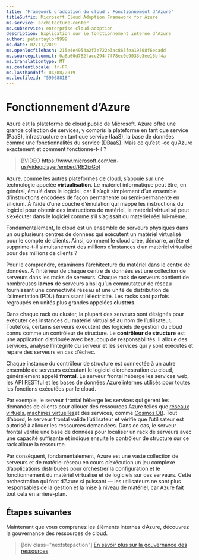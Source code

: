 ```yaml
---
title: 'Framework d’adoption du cloud : Fonctionnement d’Azure'
titleSuffix: Microsoft Cloud Adoption Framework for Azure
ms.service: architecture-center
ms.subservice: enterprise-cloud-adoption
description: Explication sur le fonctionnement interne d’Azure
author: petertaylor9999
ms.date: 02/11/2019
ms.openlocfilehash: 215e4e4954a2f3e722e3ac865fea19508f6edadd
ms.sourcegitcommit: 0a8a60d782facc294f7f78ec0e9033e3ee16bf4a
ms.translationtype: MT
ms.contentlocale: fr-FR
ms.lasthandoff: 04/08/2019
ms.locfileid: "59068818"
---
```

<!-- markdownlint-disable MD026 -->

# <a name="how-does-azure-work"></a>Fonctionnement d’Azure

Azure est la plateforme de cloud public de Microsoft. Azure offre une grande collection de services, y compris la plateforme en tant que service (PaaS), infrastructure en tant que service (IaaS), la base de données comme une fonctionnalités du service (DBaaS). Mais ce qu’est -ce qu’Azure exactement et comment fonctionne-t-il ?

<!-- markdownlint-disable MD034 -->

> [!VIDEO https://www.microsoft.com/en-us/videoplayer/embed/RE2ixGo]

<!-- markdownlint-enable MD034 -->

Azure, comme les autres plateformes de cloud, s’appuie sur une technologie appelée **virtualisation**. Le matériel informatique peut être, en général, émulé dans le logiciel, car il s’agit simplement d’un ensemble d’instructions encodées de façon permanente ou semi-permanente en silicium. À l’aide d’une couche d’émulation qui mappe les instructions du logiciel pour obtenir des instructions de matériel, le matériel virtualisé peut s’exécuter dans le logiciel comme s’il s’agissait du matériel réel lui-même.

Fondamentalement, le cloud est un ensemble de serveurs physiques dans un ou plusieurs centres de données qui exécutent un matériel virtualisé pour le compte de clients. Ainsi, comment le cloud crée, démarre, arrête et supprime-t-il simultanément des millions d’instances d’un matériel virtualisé pour des millions de clients ?

Pour le comprendre, examinons l’architecture du matériel dans le centre de données.  À l’intérieur de chaque centre de données est une collection de serveurs dans les racks de serveurs. Chaque rack de serveurs contient de nombreuses **lames** de serveurs ainsi qu’un commutateur de réseau fournissant une connectivité réseau et une unité de distribution de l’alimentation (PDU) fournissant l’électricité. Les racks sont parfois regroupés en unités plus grandes appelées **clusters**.

Dans chaque rack ou cluster, la plupart des serveurs sont désignés pour exécuter ces instances du matériel virtualisé au nom de l’utilisateur. Toutefois, certains serveurs exécutent des logiciels de gestion du cloud connu comme un contrôleur de structure. Le **contrôleur de structure** est une application distribuée avec beaucoup de responsabilités. Il alloue des services, analyse l’intégrité du serveur et les services qui y sont exécutés et répare des serveurs en cas d’échec.

Chaque instance du contrôleur de structure est connectée à un autre ensemble de serveurs exécutant le logiciel d’orchestration du cloud, généralement appelé **frontal**. Le serveur frontal héberge les services web, les API RESTful et les bases de données Azure internes utilisés pour toutes les fonctions exécutées par le cloud.

Par exemple, le serveur frontal héberge les services qui gèrent les demandes de clients pour allouer des ressources Azure telles que [réseaux virtuels](/azure/virtual-network/virtual-networks-overview), [machines virtuelles](/azure/virtual-machines)et des services, comme [Cosmos DB](/azure/cosmos-db/introduction). Tout d’abord, le serveur frontal valide l’utilisateur et vérifie que l’utilisateur est autorisé à allouer les ressources demandées. Dans ce cas, le serveur frontal vérifie une base de données pour localiser un rack de serveurs avec une capacité suffisante et indique ensuite le contrôleur de structure sur ce rack alloue la ressource.

Par conséquent, fondamentalement, Azure est une vaste collection de serveurs et de matériel réseau en cours d’exécution un jeu complexe d’applications distribuées pour orchestrer la configuration et le fonctionnement du matériel virtualisé et de logiciels sur ces serveurs. Cette orchestration qui font d’Azure si puissant &mdash; les utilisateurs ne sont plus responsables de la gestion et la mise à niveau de matériel, car Azure fait tout cela en arrière-plan.

## <a name="next-steps"></a>Étapes suivantes

Maintenant que vous comprenez les éléments internes d’Azure, découvrez la gouvernance des ressources de cloud.

> [!div class="nextstepaction"]
> [En savoir plus sur la gouvernance des ressources](what-is-governance.md)

<!-- Links -->

[docs-add-users-to-aad]: /azure/active-directory/add-users-azure-active-directory?toc=/azure/architecture/cloud-adoption-guide/toc.json
